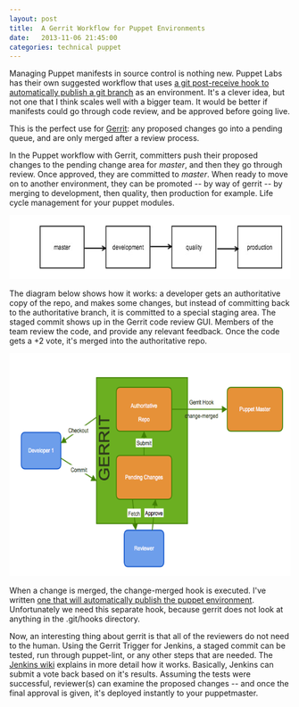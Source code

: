 ```yaml
---
layout: post
title:  A Gerrit Workflow for Puppet Environments
date:   2013-11-06 21:45:00
categories: technical puppet
---
```


Managing Puppet manifests in source control is nothing new. Puppet Labs has their own suggested workflow that uses <a href="http://puppetlabs.com/blog/git-workflow-and-puppet-environments">a git post-receive hook to automatically publish a git branch</a> as an environment. It's a clever idea, but not one that I think scales well with a bigger team. It would be better if manifests could go through code review, and be approved before going live.

This is the perfect use for <a href="https://code.google.com/p/gerrit/">Gerrit</a>: any proposed changes go into a pending queue, and are only merged after a review process.

In the Puppet workflow with Gerrit, committers push their proposed changes to the pending change area for <em>master</em>, and then they go through review.  Once approved, they are committed to <em>master</em>.  When ready to move on to another environment, they can be promoted -- by way of gerrit -- by merging to development, then quality, then production for example. Life cycle management for your puppet modules.

<a href="/images/2013/11/git_flow.jpg"><img src="/images/2013/11/git_flow.jpg" alt="git_flow" width="640" height="115" class="alignleft size-full wp-image-1018" /></a>

The diagram below shows how it works: a developer gets an authoritative copy of the repo, and makes some changes, but instead of committing back to the authoritative branch, it is committed to a special staging area.  The staged commit shows up in the Gerrit code review GUI.  Members of the team review the code, and provide any relevant feedback. Once the code gets a +2 vote, it's merged into the authoritative repo.  

<a href="/images/2013/11/gerrit.png"><img src="/images/2013/11/gerrit.png" alt="Figure 1" width="620" height="400" class="size-full wp-image-978" /></a>

When a change is merged, the change-merged hook is executed.  I've written <a href="https://github.com/stbenjam/puppet-gerrit-workflow">one that will automatically publish the puppet environment</a>.  Unfortunately we need this separate hook, because gerrit does not look at anything in the .git/hooks directory.

Now, an interesting thing about gerrit is that all of the reviewers do not need to the human.  Using the Gerrit Trigger for Jenkins, a staged commit can be tested, run through puppet-lint, or any other steps that are needed. The <a href="https://wiki.jenkins-ci.org/display/JENKINS/Gerrit+Trigger">Jenkins wiki</a> explains in more detail how it works.  Basically, Jenkins can submit a vote back based on it's results. Assuming the tests were successful, reviewer(s) can examine the proposed changes -- and once the final approval is given, it's deployed instantly to your puppetmaster.



